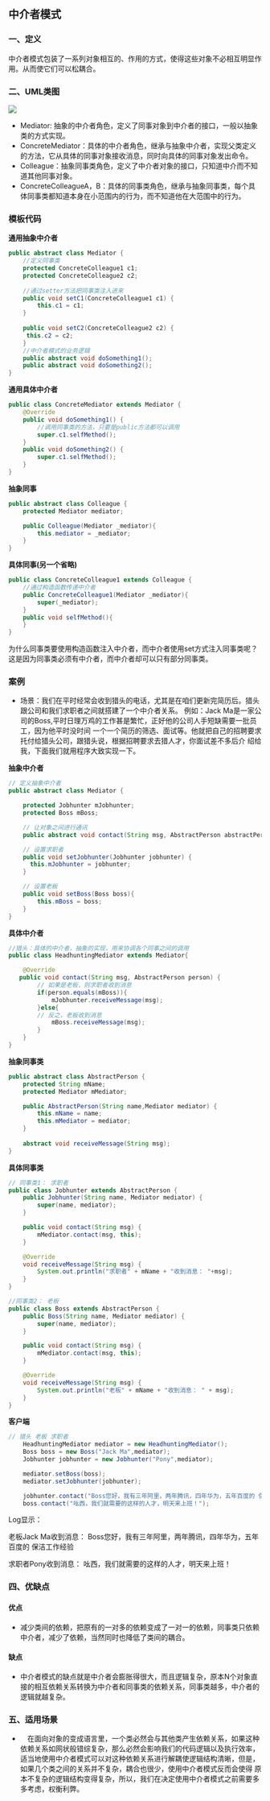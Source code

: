 ## 中介者模式
### 一、定义
中介者模式包装了一系列对象相互的、作用的方式，使得这些对象不必相互明显作用。从而使它们可以松耦合。

### 二、UML类图

![](https://github.com/qiaoyhh/DesignPatternsEexample/blob/master/app/src/main/res/mipmap-xhdpi/mediator_uml.png)

- Mediator: 抽象的中介者角色，定义了同事对象到中介者的接口，一般以抽象类的方式实现。
- ConcreteMediator：具体的中介者角色，继承与抽象中介者，实现父类定义的方法，它从具体的同事对象接收消息，同时向具体的同事对象发出命令。
- Colleague：抽象同事类角色，定义了中介者对象的接口，只知道中介而不知道其他同事对象。
- ConcreteColleagueA，B：具体的同事类角色，继承与抽象同事类，每个具体同事类都知道本身在小范围内的行为，而不知道他在大范围中的行为。

### 模板代码
**通用抽象中介者**
```java
public abstract class Mediator {
    //定义同事类
    protected ConcreteColleague1 c1;
    protected ConcreteColleague2 c2;
    
    //通过setter方法把同事类注入进来
    public void setC1(ConcreteColleague1 c1) {
        this.c1 = c1;
    }
    
    public void setC2(ConcreteColleague2 c2) {
     this.c2 = c2;
    }
    //中介者模式的业务逻辑
    public abstract void doSomething1();
    public abstract void doSomething2();
}
```
**通用具体中介者**
```java
public class ConcreteMediator extends Mediator {
    @Override
    public void doSomething1() {
        //调用同事类的方法，只要是public方法都可以调用
        super.c1.selfMethod();
    }
    public void doSomething2() {
        super.c1.selfMethod();
    }
}
```
**抽象同事**
```java
public abstract class Colleague {
    protected Mediator mediator;

    public Colleague(Mediator _mediator){
        this.mediator = _mediator;
    }
}
```
**具体同事(另一个省略)**
```java
public class ConcreteColleague1 extends Colleague {
    //通过构造函数传递中介者
    public ConcreteColleague1(Mediator _mediator){
        super(_mediator);
    }
    public void selfMethod(){
    }  
}
```
为什么同事类要使用构造函数注入中介者，而中介者使用set方式注入同事类呢？这是因为同事类必须有中介者，而中介者却可以只有部分同事类。

### 案例
- 场景：我们在平时经常会收到猎头的电话，尤其是在咱们更新完简历后。猎头跟公司和我们求职者之间就搭建了一个中介者关系。
       例如：Jack Ma是一家公司的Boss,平时日理万鸡的工作甚是繁忙，正好他的公司人手短缺需要一批员工，因为他平时没时间
       一个一个简历的筛选、面试等。他就把自己的招聘要求托付给猎头公司，跟猎头说，根据招聘要求去猎人才，你面试差不多后介
       绍给我，下面我们就用程序大致实现一下。
 
**抽象中介者**
```java
// 定义抽象中介者
public abstract class Mediator {

    protected Jobhunter mJobhunter;
    protected Boss mBoss;

    // 让对象之间进行通讯
    public abstract void contact(String msg, AbstractPerson abstractPerson);

    // 设置求职者
    public void setJobhunter(Jobhunter jobhunter) {
      this.mJobhunter = jobhunter;
    }

    // 设置老板
    public void setBoss(Boss boss){
        this.mBoss = boss;
    }
}
```
**具体中介者**
```java
//猎头：具体的中介者，抽象的实现，用来协调各个同事之间的调用
public class HeadhuntingMediator extends Mediator{

    @Override
   public void contact(String msg, AbstractPerson person) {
        // 如果是老板，则求职者收到消息
        if(person.equals(mBoss)){
            mJobhunter.receiveMessage(msg);
        }else{
        // 反之，老板收到消息
            mBoss.receiveMessage(msg);
        }
    }
}
```
**抽象同事类**
```java
public abstract class AbstractPerson {
    protected String mName;
    protected Mediator mMediator;

    public AbstractPerson(String name,Mediator mediator) {
        this.mName = name;
        this.mMediator = mediator;
    }
    
    abstract void receiveMessage(String msg);
}

```
**具体同事类**
```java
// 同事类1： 求职者
public class Jobhunter extends AbstractPerson {
    public Jobhunter(String name, Mediator mediator) {
        super(name, mediator);
    }

    public void contact(String msg) {
        mMediator.contact(msg, this);
    }

    @Override
    void receiveMessage(String msg) {
        System.out.println("求职者" + mName + "收到消息： "+msg);
    }
}

//同事类2： 老板
public class Boss extends AbstractPerson {
    public Boss(String name, Mediator mediator) {
        super(name, mediator);
    }

    public void contact(String msg) {
        mMediator.contact(msg, this);
    }

    @Override
    void receiveMessage(String msg) {
        System.out.println("老板" + mName + "收到消息： " + msg);
    }
}
```

**客户端**
```java
// 猎头 老板 求职者
    HeadhuntingMediator mediator = new HeadhuntingMediator();
    Boss boss = new Boss("Jack Ma",mediator);
    Jobhunter jobhunter = new Jobhunter("Pony",mediator);

    mediator.setBoss(boss);
    mediator.setJobhunter(jobhunter);

    jobhunter.contact("Boss您好，我有三年阿里，两年腾讯，四年华为，五年百度的 保洁工作经验");
    boss.contact("吆西，我们就需要的这样的人才，明天来上班！");
```
Log显示：

老板Jack Ma收到消息： Boss您好，我有三年阿里，两年腾讯，四年华为，五年百度的 保洁工作经验

求职者Pony收到消息： 吆西，我们就需要的这样的人才，明天来上班！

### 四、优缺点
#### 优点
- 减少类间的依赖，把原有的一对多的依赖变成了一对一的依赖，同事类只依赖中介者，减少了依赖，当然同时也降低了类间的耦合。
#### 缺点
- 中介者模式的缺点就是中介者会膨胀得很大，而且逻辑复杂，原本N个对象直接的相互依赖关系转换为中介者和同事类的依赖关系，同事类越多，中介者的逻辑就越复杂。

### 五、适用场景
- 　在面向对象的变成语言里，一个类必然会与其他类产生依赖关系，如果这种依赖关系如网状般错综复杂，那么必然会影响我们的代码逻辑以及执行效率，
   适当地使用中介者模式可以对这种依赖关系进行解耦使逻辑结构清晰，但是，如果几个类之间的关系并不复杂，耦合也很少，使用中介者模式反而会使得
   原本不复杂的逻辑结构变得复杂，所以，我们在决定使用中介者模式之前需要多多考虑，权衡利弊。 
